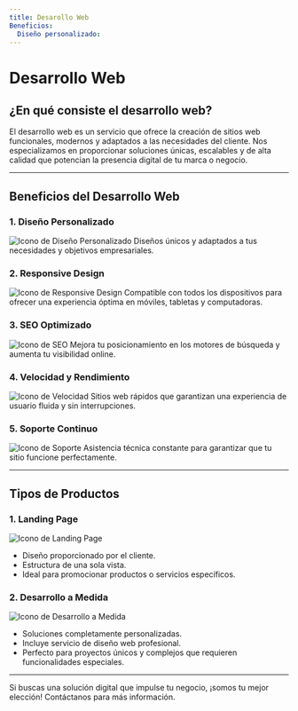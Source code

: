 ```yaml
---
title: Desarollo Web
Beneficios:
  Diseño personalizado:
---
```


# Desarrollo Web

## ¿En qué consiste el desarrollo web?

El desarrollo web es un servicio que ofrece la creación de sitios web funcionales, modernos y adaptados a las necesidades del cliente. Nos especializamos en proporcionar soluciones únicas, escalables y de alta calidad que potencian la presencia digital de tu marca o negocio.

---

## Beneficios del Desarrollo Web

### 1. **Diseño Personalizado**

![Icono de Diseño Personalizado](ruta-a-tu-imagen/diseno-personalizado.png)
Diseños únicos y adaptados a tus necesidades y objetivos empresariales.

### 2. **Responsive Design**

![Icono de Responsive Design](ruta-a-tu-imagen/responsive-design.png)
Compatible con todos los dispositivos para ofrecer una experiencia óptima en móviles, tabletas y computadoras.

### 3. **SEO Optimizado**

![Icono de SEO](ruta-a-tu-imagen/seo.png)
Mejora tu posicionamiento en los motores de búsqueda y aumenta tu visibilidad online.

### 4. **Velocidad y Rendimiento**

![Icono de Velocidad](ruta-a-tu-imagen/velocidad.png)
Sitios web rápidos que garantizan una experiencia de usuario fluida y sin interrupciones.

### 5. **Soporte Continuo**

![Icono de Soporte](ruta-a-tu-imagen/soporte.png)
Asistencia técnica constante para garantizar que tu sitio funcione perfectamente.

---

## Tipos de Productos

### 1. **Landing Page**

![Icono de Landing Page](ruta-a-tu-imagen/landing-page.png)

- Diseño proporcionado por el cliente.
- Estructura de una sola vista.
- Ideal para promocionar productos o servicios específicos.

### 2. **Desarrollo a Medida**

![Icono de Desarrollo a Medida](ruta-a-tu-imagen/desarrollo-a-medida.png)

- Soluciones completamente personalizadas.
- Incluye servicio de diseño web profesional.
- Perfecto para proyectos únicos y complejos que requieren funcionalidades especiales.

---

Si buscas una solución digital que impulse tu negocio, ¡somos tu mejor elección! Contáctanos para más información.
